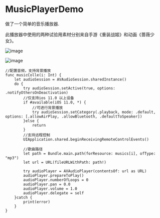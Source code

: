 # MusicPlayerDemo
做了一个简单的音乐播放器. 

此播放器中使用的两种试验用素材分别来自手游《重装战姬》和动画《蔷薇少女》。

![image](https://github.com/Kimsswift/MusicPlayerDemo/blob/master/MusicPlay/e1.gif)

![image](https://github.com/Kimsswift/MusicPlayerDemo/blob/master/MusicPlay/e2.gif)

    //配置音频，支持背景播放
    func musicColle(i: Int) {
        let audioSession = AVAudioSession.sharedInstance()
        do {
            try audioSession.setActive(true, options: .notifyOthersOnDeactivation)
            //仅支持ios 11.0 以上设备
            if #available(iOS 11.0, *) {
                //可进行背景播放
                try audioSession.setCategory(.playback, mode: .default, options: [.allowAirPlay, .allowBluetooth, .defaultToSpeaker])
            }else {
                return
            }
            //支持远程控制
            UIApplication.shared.beginReceivingRemoteControlEvents()
            
            //歌曲路径
            let path = Bundle.main.path(forResource: musics[i], ofType: "mp3")
            let url = URL(fileURLWithPath: path!)
            
            try audioPlayer = AVAudioPlayer(contentsOf: url as URL)
            audioPlayer.prepareToPlay()
            audioPlayer.numberOfLoops = 0
            audioPlayer.pan = 0.0
            audioPlayer.volume = 1.0
            audioPlayer.delegate = self
        }catch {
            print(error)
        }
    }

